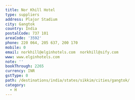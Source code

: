 ```yaml
---
title: Nor Khill Hotel
type: suppliers
address: Plajor Stadium
city: Gangtok
country: India
postalCode: 737 101
areaCode: '3592'
phone: 220 064, 205 637, 200 170
mobile: 0
email: norkhill@elginhotels.com  norkhill@sify.com
www: www.elginhotels.com
note: ''
bookThrough: 2265
currency: INR
gstType: 0
path: /destinations/india/states/sikkim/cities/gangtok/
category:
  - H
---
```


